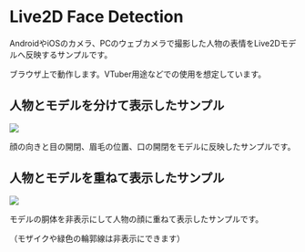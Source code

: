 ﻿# Live2D Face Detection

AndroidやiOSのカメラ、PCのウェブカメラで撮影した人物の表情をLive2Dモデルへ反映するサンプルです。

ブラウザ上で動作します。VTuber用途などでの使用を想定しています。

## 人物とモデルを分けて表示したサンプル

<img src="https://raw.githubusercontent.com/t-takasaka/live2d-clmtrackr/master/demo.gif">

顔の向きと目の開閉、眉毛の位置、口の開閉をモデルに反映したサンプルです。

## 人物とモデルを重ねて表示したサンプル

<img src="https://raw.githubusercontent.com/t-takasaka/live2d-clmtrackr/master/demo2.gif">

モデルの胴体を非表示にして人物の顔に重ねて表示したサンプルです。

（モザイクや緑色の輪郭線は非表示にできます）




